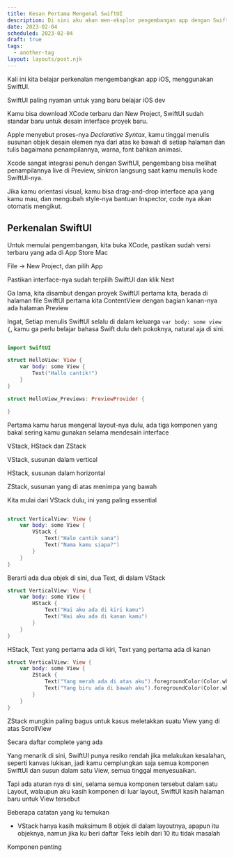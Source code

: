 ```yaml
---
title: Kesan Pertama Mengenal SwiftUI
description: Di sini aku akan men-eksplor pengembangan app dengan SwiftUI
date: 2023-02-04
scheduled: 2023-02-04
draft: true
tags:
  - another-tag
layout: layouts/post.njk
---
```


Kali ini kita belajar perkenalan mengembangkan app iOS, menggunakan SwiftUI.

SwiftUI paling nyaman untuk yang baru belajar iOS dev

Kamu bisa download XCode terbaru dan New Project, SwiftUI sudah standar baru untuk desain interface proyek baru.

Apple menyebut proses-nya *Declarative Syntax*, kamu tinggal menulis susunan objek desain elemen nya dari atas ke bawah di setiap halaman dan tulis bagaimana penampilannya, warna, font bahkan animasi.

Xcode sangat integrasi penuh dengan SwiftUI, pengembang bisa melihat penampilannya live di Preview, sinkron langsung saat kamu menulis kode SwiftUI-nya.

Jika kamu orientasi visual, kamu bisa drag-and-drop interface apa yang kamu mau, dan mengubah style-nya bantuan Inspector, code nya akan otomatis mengikut.

## Perkenalan SwiftUI

Untuk memulai pengembangan, kita buka XCode, pastikan sudah versi terbaru yang ada di App Store Mac

File -> New Project, dan pilih App

Pastikan interface-nya sudah terpilih SwiftUI dan klik Next

Ga lama, kita disambut dengan proyek SwiftUI pertama kita, berada di halaman file SwiftUI pertama kita ContentView dengan bagian kanan-nya ada halaman Preview

Ingat, Setiap menulis SwiftUI selalu di dalam keluarga `var body: some view {`, kamu ga perlu belajar bahasa Swift dulu deh pokoknya, natural aja di sini.

```swift

import SwiftUI

struct HelloView: View {
    var body: some View {
        Text("Hallo cantik!")
    }
}

struct HelloView_Previews: PreviewProvider {

}

```

Pertama kamu harus mengenal layout-nya dulu, ada tiga komponen yang bakal sering kamu gunakan selama mendesain interface

VStack, HStack dan ZStack

VStack, susunan dalam vertical

HStack, susunan dalam horizontal

ZStack, susunan yang di atas menimpa yang bawah

Kita mulai dari VStack dulu, ini yang paling essential

```swift

struct VerticalView: View {
    var body: some View {
        VStack {
            Text("Halo cantik sana")
            Text("Nama kamu siapa?")
        }
    }
}

```

Berarti ada dua objek di sini, dua Text, di dalam VStack

```swift
struct VerticalView: View {
    var body: some View {
        HStack {
            Text("Hai aku ada di kiri kamu")
            Text("Hai aku ada di kanan kamu")
        }
    }
}

```

HStack, Text yang pertama ada di kiri, Text yang pertama ada di kanan

```swift
struct VerticalView: View {
    var body: some View {
        ZStack {
            Text("Yang merah ada di atas aku").foregroundColor(Color.white).background(.blue).padding(.bottom, 20.0)
            Text("Yang biru ada di bawah aku").foregroundColor(Color.white).background(.blue).padding(.top)
        }
    }
}

```

ZStack mungkin paling bagus untuk kasus meletakkan suatu View yang di atas ScrollView

Secara daftar complete yang ada 

Yang menarik di sini, SwiftUI punya resiko rendah jika melakukan kesalahan, seperti kanvas lukisan, jadi kamu cemplungkan saja semua komponen SwiftUI dan susun dalam satu View, semua tinggal menyesuaikan.

Tapi ada aturan nya di sini, selama semua komponen tersebut dalam satu Layout, walaupun aku kasih komponen di luar layout, SwiftUI kasih halaman baru untuk View tersebut

Beberapa catatan yang ku temukan

* VStack hanya kasih maksimum 8 objek di dalam layoutnya, apapun itu objeknya, namun jika ku beri daftar Teks lebih dari 10 itu tidak masalah




Komponen penting 